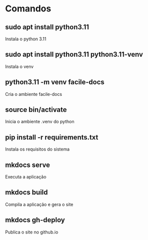 # Comandos

## sudo apt install python3.11
Instala o python 3.11

## sudo apt install python3.11 python3.11-venv
Instala o venv

## python3.11 -m venv facile-docs
Cria o ambiente facile-docs

## source bin/activate
Inicia o ambiente .venv do python

## pip install -r requirements.txt
Instala os requisitos do sistema

## mkdocs serve
Executa a aplicação

## mkdocs build
Compila a aplicação e gera o site

## mkdocs gh-deploy
Publica o site no github.io